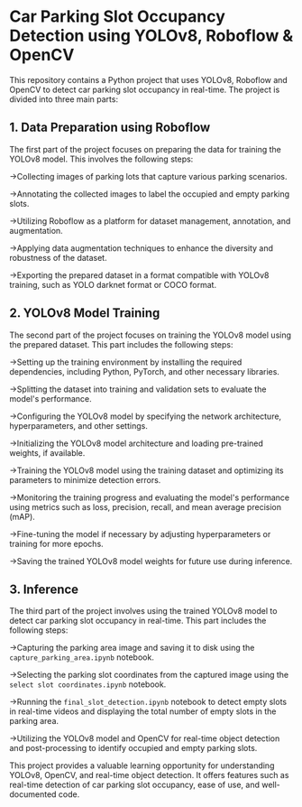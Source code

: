 # Car Parking Slot Occupancy Detection using YOLOv8, Roboflow & OpenCV
This repository contains a Python project that uses YOLOv8, Roboflow and OpenCV to detect car parking slot occupancy in real-time. The project is divided into three main parts:
## 1. Data Preparation using Roboflow
The first part of the project focuses on preparing the data for training the YOLOv8 model. This involves the following steps:

->Collecting images of parking lots that capture various parking scenarios.

->Annotating the collected images to label the occupied and empty parking slots.

->Utilizing Roboflow as a platform for dataset management, annotation, and augmentation.

->Applying data augmentation techniques to enhance the diversity and robustness of the dataset.

->Exporting the prepared dataset in a format compatible with YOLOv8 training, such as YOLO darknet format or COCO format.

## 2. YOLOv8 Model Training
The second part of the project focuses on training the YOLOv8 model using the prepared dataset. This part includes the following steps:

->Setting up the training environment by installing the required dependencies, including Python, PyTorch, and other necessary libraries.

->Splitting the dataset into training and validation sets to evaluate the model's performance.

->Configuring the YOLOv8 model by specifying the network architecture, hyperparameters, and other settings.

->Initializing the YOLOv8 model architecture and loading pre-trained weights, if available.

->Training the YOLOv8 model using the training dataset and optimizing its parameters to minimize detection errors.

->Monitoring the training progress and evaluating the model's performance using metrics such as loss, precision, recall, and mean average precision (mAP).

->Fine-tuning the model if necessary by adjusting hyperparameters or training for more epochs.

->Saving the trained YOLOv8 model weights for future use during inference.

## 3. Inference
The third part of the project involves using the trained YOLOv8 model to detect car parking slot occupancy in real-time. This part includes the following steps:

->Capturing the parking area image and saving it to disk using the `capture_parking_area.ipynb` notebook.

->Selecting the parking slot coordinates from the captured image using the `select slot coordinates.ipynb` notebook.

->Running the `final_slot_detection.ipynb` notebook to detect empty slots in real-time videos and displaying the total number of empty slots in the parking area.

->Utilizing the YOLOv8 model and OpenCV for real-time object detection and post-processing to identify occupied and empty parking slots.

This project provides a valuable learning opportunity for understanding YOLOv8, OpenCV, and real-time object detection. It offers features such as real-time detection of car parking slot occupancy, ease of use, and well-documented code.
